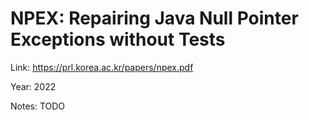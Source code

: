 # NPEX: Repairing Java Null Pointer Exceptions without Tests

Link: https://prl.korea.ac.kr/papers/npex.pdf

Year: 2022

Notes: TODO

